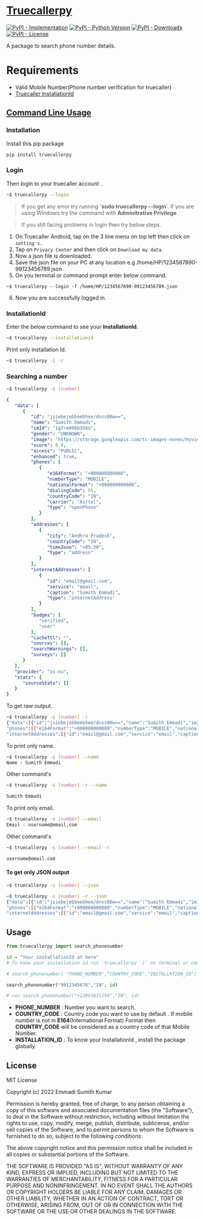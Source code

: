 <h1 id="truecallerpy">
    <a href="https://github.com/sumithemmadi/truecallerpy">Truecallerpy</a>
</h1>

[![PyPI - Implementation](https://img.shields.io/pypi/v/truecallerpy?style=flat-square)](https://pypi.org/project/truecallerpy)
[![PyPI - Python Version](https://img.shields.io/pypi/pyversions/truecallerpy?style=flat-square)](https://pypi.org/project/truecallerpy)
[![PyPI - Downloads](https://img.shields.io/pypi/dm/truecallerpy?style=flat-square)](https://pypistats.org/packages/truecallerpy)
[![PyPI - License](https://img.shields.io/pypi/l/truecallerpy?style=flat-square)](https://github.com/sumithemmadi/truecallerpy/edit/main/LICENSE.md)


<p>A  package to search phone number details.</p>


# Requirements

* Valid Mobile Number(Phone number verification for truecaller)
* [Truecaller InstallationId](https://github.com/sumithemmadi/truecallerpy#InstallationId)

## [Command Line Usage](https://github.com/sumithemmadi/truecallerpy)

### Installation

Install this pip package

```bash
pip install truecallerpy
```

### Login

Then  login to your truecaller account .

```bash
~$ truecallerpy --login
```

> If you get any error try running '**sudo truecallerpy --login**'. If you are using Windows try the command with **Adminitrative Privilege**.

> If you still facing problems in login then try below steps.

   1. On Truecaller Android, tap on the 3 line menu on top left then click on `setting's`.
   2. Tap on `Privacy Center` and then click on `Download my data`.
   3. Now a json file is downloaded. 
   4. Save the json file on your PC at any location e.g /home/HP/1234567890-99123456789.json
   5. On you terminal or command prompt enter below command.
   ```
   ~$ truecallerpy --login -f /home/HP/1234567890-99123456789.json
   ```
   6. Now you are successfully logged in.


### InstallationId

Enter the below command to see your **InstallationId**.

```bash
~$ truecallerpy --installationid
```

Print only installation Id.

```bash
~$ truecallerpy -i -r
```

### Searching a number

```bash
~$ truecallerpy -s [number]
```

```yaml
{
   "data": [
      {
         "id": "jsiebejebbeebhee/dnss00w==",
         "name": "Sumith Emmadi",
         "imId": "1g7rm006b356o",
         "gender": "UNKNOWN",
         "image": "https://storage.googleapis.com/tc-images-noneu/myview/1/jdvdidbdhvdjdvddbkdbeiebeieb",
         "score": 0.9,
         "access": "PUBLIC",
         "enhanced": true,
         "phones": [
            {
               "e164Format": "+000000000000",
               "numberType": "MOBILE",
               "nationalFormat": "+000000000000",
               "dialingCode": 91,
               "countryCode": "IN",
               "carrier": "Airtel",
               "type": "openPhone"
            }
         ],
         "addresses": [
            {
               "city": "Andhra Pradesh",
               "countryCode": "IN",
               "timeZone": "+05:30",
               "type": "address"
            }
         ],
         "internetAddresses": [
            {
               "id": "email@gmail.com",
               "service": "email",
               "caption": "Sumith Emmadi",
               "type": "internetAddress"
            }
         ],
         "badges": [
            "verified",
            "user"
         ],
         "cacheTtl": "",
         "sources": [],
         "searchWarnings": [],
         "surveys": []
      }
   ],
   "provider": "ss-nu",
   "stats": {
      "sourceStats": []
   }
}
```

To get raw output.

```bash
~$ truecallerpy -s [number] -r
{"data":[{"id":"jsiebejebbeebhee/dnss00w==","name":"Sumith Emmadi","imId":"1g7rm006b356o","gender":"UNKNOWN","image":"https://storage.googleapis.com/tc-images-noneu/myview/1/jdvdidbdhvdjdvddbkdbeiebeieb","score":0.9,"access":"PUBLIC","enhanced":true,
"phones":[{"e164Format":"+000000000000","numberType":"MOBILE","nationalFormat":"+000000000000","dialingCode":91,"countryCode":"IN","carrier":"Airtel","type":"openPhone"}],"addresses":[{"city":"Andhra Pradesh","countryCode":"IN","timeZone":"+05:30","type":"address"}],
"internetAddresses":[{"id":"email@gmail.com","service":"email","caption":"Sumith Emmadi","type":"internetAddress"}],"badges":["verified","user"],"cacheTtl":"","sources":[],"searchWarnings":[],"surveys":[]}],"provider":"ss-nu","stats":{"sourceStats":[]}}
```

To print only name.

```bash
~$ truecallerpy -s [number] --name
Name : Sumith Emmadi
```

Other command's

```bash
~$ truecallerpy -s [number] -r --name

Sumith Emmadi
```

To print only email.

```bash
~$ truecallerpy -s [number] --email
Email : username@email.com
```

Other command's

```bash
~$ truecallerpy -s [number] --email -r 

username@email.com
```


#### To get only JSON output

```bash
~$ truecallerpy -s [number] --json
```
```bash
~$ truecallerpy -s [number] -r --json
{"data":[{"id":"jsiebejebbeebhee/dnss00w==","name":"Sumith Emmadi","imId":"1g7rm006b356o","gender":"UNKNOWN","image":"https://storage.googleapis.com/tc-images-noneu/myview/1/jdvdidbdhvdjdvddbkdbeiebeieb","score":0.9,"access":"PUBLIC","enhanced":true,
"phones":[{"e164Format":"+000000000000","numberType":"MOBILE","nationalFormat":"+000000000000","dialingCode":91,"countryCode":"IN","carrier":"Airtel","type":"openPhone"}],"addresses":[{"city":"Andhra Pradesh","countryCode":"IN","timeZone":"+05:30","type":"address"}],
"internetAddresses":[{"id":"email@gmail.com","service":"email","caption":"Sumith Emmadi","type":"internetAddress"}],"badges":["verified","user"],"cacheTtl":"","sources":[],"searchWarnings":[],"surveys":[]}],"provider":"ss-nu","stats":{"sourceStats":[]}}
```


## Usage 
```python
from truecallerpy import search_phonenumber

id = "Your installationId at here"
# To know your installation id run `truecallerpy -i` on terminal or command prompt

# search_phonenumber( "PHONE_NUMBER","COUNTRY_CODE","INSTALLATION_ID")

search_phonenumber("9912345678","IN", id)

# ==> search_phonenumber("+12093031250","IN", id)

```

* **PHONE_NUMBER** : Number you want to search.
* **COUNTRY_CODE** : Country code you want to use by default . If mobile number is not in **E164**(International Format) Format then **COUNTRY_CODE** will be considered as a country code of that Mobile Number.
* **INSTALLATION_ID** : To know your InstallationId , install the package globally.

## License

MIT License

Copyright (c) 2022 Emmadi Sumith Kumar

Permission is hereby granted, free of charge, to any person obtaining a copy
of this software and associated documentation files (the "Software"), to deal
in the Software without restriction, including without limitation the rights
to use, copy, modify, merge, publish, distribute, sublicense, and/or sell
copies of the Software, and to permit persons to whom the Software is
furnished to do so, subject to the following conditions:

The above copyright notice and this permission notice shall be included in all
copies or substantial portions of the Software.

THE SOFTWARE IS PROVIDED "AS IS", WITHOUT WARRANTY OF ANY KIND, EXPRESS OR
IMPLIED, INCLUDING BUT NOT LIMITED TO THE WARRANTIES OF MERCHANTABILITY,
FITNESS FOR A PARTICULAR PURPOSE AND NONINFRINGEMENT. IN NO EVENT SHALL THE
AUTHORS OR COPYRIGHT HOLDERS BE LIABLE FOR ANY CLAIM, DAMAGES OR OTHER
LIABILITY, WHETHER IN AN ACTION OF CONTRACT, TORT OR OTHERWISE, ARISING FROM,
OUT OF OR IN CONNECTION WITH THE SOFTWARE OR THE USE OR OTHER DEALINGS IN THE
SOFTWARE.
